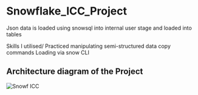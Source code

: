 # Snowflake_ICC_Project

Json data is loaded using snowsql into internal user stage and loaded into tables

Skills I utilised/ Practiced 
manipulating semi-structured data
copy commands
Loading via snow CLI


## Architecture diagram of the Project
![Snowf ICC](https://github.com/user-attachments/assets/14855f86-9459-4cc4-96c0-c55076a1a53d)
